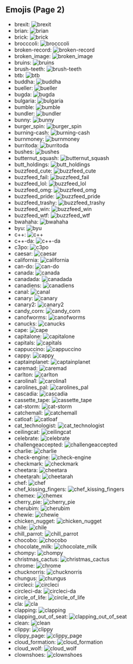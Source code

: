 
## Emojis (Page 2)

* brexit: ![brexit](output/brexit.png)
* brian: ![brian](output/brian.png)
* brick: ![brick](output/brick)
* brocccoli: ![brocccoli](output/brocccoli.png)
* broken-record: ![broken-record](output/broken-record.jpg)
* broken_image: ![broken_image](output/broken_image.jpg)
* bruins: ![bruins](output/bruins.png)
* brush-teeth: ![brush-teeth](output/brush-teeth.gif)
* btb: ![btb](output/btb.png)
* buddha: ![buddha](output/buddha.png)
* bueller: ![bueller](output/bueller.jpg)
* bugda: ![bugda](output/bugda.png)
* bulgaria: ![bulgaria](output/bulgaria)
* bumble: ![bumble](output/bumble.png)
* bundler: ![bundler](output/bundler.png)
* bunny: ![bunny](output/bunny.png)
* burger_spin: ![burger_spin](output/burger_spin.gif)
* burning-cash: ![burning-cash](output/burning-cash.gif)
* burnmoney: ![burnmoney](output/burnmoney.gif)
* burritoda: ![burritoda](output/burritoda.png)
* bushes: ![bushes](output/bushes.gif)
* butternut_squash: ![butternut_squash](output/butternut_squash.png)
* butt_holdings: ![butt_holdings](output/butt_holdings.gif)
* buzzfeed_cute: ![buzzfeed_cute](output/buzzfeed_cute.png)
* buzzfeed_fail: ![buzzfeed_fail](output/buzzfeed_fail.png)
* buzzfeed_lol: ![buzzfeed_lol](output/buzzfeed_lol.png)
* buzzfeed_omg: ![buzzfeed_omg](output/buzzfeed_omg.png)
* buzzfeed_pride: ![buzzfeed_pride](output/buzzfeed_pride.gif)
* buzzfeed_trashy: ![buzzfeed_trashy](output/buzzfeed_trashy.png)
* buzzfeed_win: ![buzzfeed_win](output/buzzfeed_win.png)
* buzzfeed_wtf: ![buzzfeed_wtf](output/buzzfeed_wtf.png)
* bwahaha: ![bwahaha](output/bwahaha)
* byu: ![byu](output/byu.png)
* c++: ![c++](output/c++.png)
* c++-da: ![c++-da](output/c++-da.png)
* c3po: ![c3po](output/c3po.png)
* caesar: ![caesar](output/caesar.png)
* california: ![california](output/california.jpg)
* can-do: ![can-do](output/can-do.png)
* canada: ![canada](output/canada)
* canadada: ![canadada](output/canadada.png)
* canadiens: ![canadiens](output/canadiens.png)
* canal: ![canal](output/canal.png)
* canary: ![canary](output/canary)
* canary2: ![canary2](output/canary2.png)
* candy_corn: ![candy_corn](output/candy_corn.png)
* canofworms: ![canofworms](output/canofworms.gif)
* canucks: ![canucks](output/canucks.png)
* cape: ![cape](output/cape.png)
* capitalone: ![capitalone](output/capitalone.jpg)
* capitals: ![capitals](output/capitals.png)
* cappuccino: ![cappuccino](output/cappuccino.png)
* cappy: ![cappy](output/cappy.png)
* captainplanet: ![captainplanet](output/captainplanet.png)
* caremad: ![caremad](output/caremad.png)
* carlton: ![carlton](output/carlton.gif)
* carolina1: ![carolina1](output/carolina1.png)
* carolines_pal: ![carolines_pal](output/carolines_pal.jpg)
* cascadia: ![cascadia](output/cascadia.jpg)
* cassette_tape: ![cassette_tape](output/cassette_tape.png)
* cat-storm: ![cat-storm](output/cat-storm.png)
* catchemall: ![catchemall](output/catchemall.png)
* catloaf: ![catloaf](output/catloaf.gif)
* cat_technologist: ![cat_technologist](output/cat_technologist.png)
* ceilingcat: ![ceilingcat](output/ceilingcat.png)
* celebrate: ![celebrate](output/celebrate.gif)
* challengeaccepted: ![challengeaccepted](output/challengeaccepted.png)
* charlie: ![charlie](output/charlie.png)
* check-engine: ![check-engine](output/check-engine.png)
* checkmark: ![checkmark](output/checkmark)
* cheetara: ![cheetara](output/cheetara.png)
* cheetarah: ![cheetarah](output/cheetarah.png)
* chef: ![chef](output/chef.png)
* chef_kissing_fingers: ![chef_kissing_fingers](output/chef_kissing_fingers.png)
* chemex: ![chemex](output/chemex.png)
* cherry_pie: ![cherry_pie](output/cherry_pie.png)
* cherubim: ![cherubim](output/cherubim.png)
* chewie: ![chewie](output/chewie.png)
* chicken_nugget: ![chicken_nugget](output/chicken_nugget.png)
* chile: ![chile](output/chile.png)
* chill_parrot: ![chill_parrot](output/chill_parrot.gif)
* chocobo: ![chocobo](output/chocobo.png)
* chocolate_milk: ![chocolate_milk](output/chocolate_milk.png)
* chompy: ![chompy](output/chompy.gif)
* christmas_cactus: ![christmas_cactus](output/christmas_cactus.png)
* chrome: ![chrome](output/chrome.png)
* chucknorris: ![chucknorris](output/chucknorris.png)
* chungus: ![chungus](output/chungus.png)
* circleci: ![circleci](output/circleci.png)
* circleci-da: ![circleci-da](output/circleci-da.png)
* circle_of_life: ![circle_of_life](output/circle_of_life.png)
* cla: ![cla](output/cla.png)
* clapping: ![clapping](output/clapping.gif)
* clapping_out_of_seat: ![clapping_out_of_seat](output/clapping_out_of_seat.jpg)
* clean: ![clean](output/clean.gif)
* clippy: ![clippy](output/clippy.png)
* clippy_page: ![clippy_page](output/clippy_page.png)
* cloud_formation: ![cloud_formation](output/cloud_formation.png)
* cloud_wolf: ![cloud_wolf](output/cloud_wolf.png)
* clownshoes: ![clownshoes](output/clownshoes.jpg)

